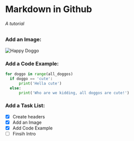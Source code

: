 # Markdown in Github
###### A tutorial

### Add an Image:

![Happy Doggo](https://preview.redd.it/m2uvb3fb5rq51.jpg?width=960&crop=smart&auto=webp&s=8f3124a386826c65247a79b3b213a05c6e46dc9c)

### Add a Code Example:

```python
for doggo in range(all_doggos)
  if doggo == 'cute':
      print('Hella cute')
  else:
      print('Who are we kidding, all doggos are cute!')
```

### Add a Task List:
- [x] Create headers
- [x] Add an Image
- [x] Add Code Example
- [ ] Finsih Intro 
